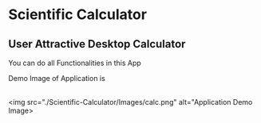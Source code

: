 # Scientific Calculator

<h2>User Attractive Desktop Calculator</h2>

<p>You can do all Functionalities in this App</p>
<span>Demo Image of Application is</span>
<br>
<br>

<img src="./Scientific-Calculator/Images/calc.png" alt="Application Demo Image>